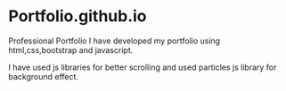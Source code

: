 # Portfolio.github.io
Professional Portfolio
I have developed my portfolio using html,css,bootstrap and javascript.

I have used js libraries for better scrolling and used particles js library for background effect.
